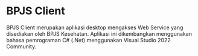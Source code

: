 # BPJS Client
BPJS Client merupakan aplikasi desktop mengakses Web Service yang disediakan oleh BPJS Kesehatan. Aplikasi ini dikembangkan menggunakan bahasa pemrograman C# (.Net) menggunakan Visual Studio 2022 Community.

